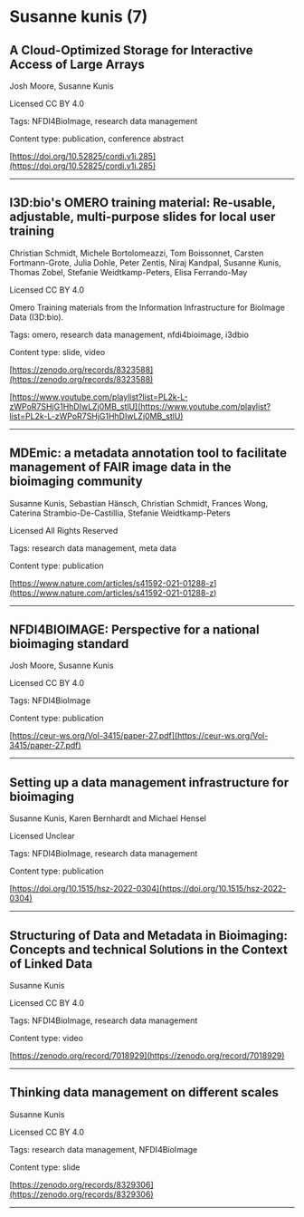# Susanne kunis (7)
## A Cloud-Optimized Storage for Interactive Access of Large Arrays

Josh Moore, Susanne Kunis

Licensed CC BY 4.0



Tags: NFDI4BioImage, research data management

Content type: publication, conference abstract

[https://doi.org/10.52825/cordi.v1i.285](https://doi.org/10.52825/cordi.v1i.285)


---

## I3D:bio's OMERO training material: Re-usable, adjustable, multi-purpose slides for local user training

Christian Schmidt, Michele Bortolomeazzi, Tom Boissonnet, Carsten Fortmann-Grote, Julia Dohle, Peter Zentis, Niraj Kandpal, Susanne Kunis, Thomas Zobel, Stefanie Weidtkamp-Peters, Elisa Ferrando-May

Licensed CC BY 4.0



Omero Training materials from the Information Infrastructure for BioImage Data (I3D:bio).

Tags: omero, research data management, nfdi4bioimage, i3dbio

Content type: slide, video

[https://zenodo.org/records/8323588](https://zenodo.org/records/8323588)

[https://www.youtube.com/playlist?list=PL2k-L-zWPoR7SHjG1HhDIwLZj0MB_stlU](https://www.youtube.com/playlist?list=PL2k-L-zWPoR7SHjG1HhDIwLZj0MB_stlU)


---

## MDEmic: a metadata annotation tool to facilitate management of FAIR image data in the bioimaging community

Susanne Kunis, Sebastian Hänsch, Christian Schmidt, Frances Wong, Caterina Strambio-De-Castillia, Stefanie Weidtkamp-Peters

Licensed All Rights Reserved



Tags: research data management, meta data

Content type: publication

[https://www.nature.com/articles/s41592-021-01288-z](https://www.nature.com/articles/s41592-021-01288-z)


---

## NFDI4BIOIMAGE: Perspective for a national bioimaging standard

Josh Moore, Susanne Kunis

Licensed CC BY 4.0



Tags: NFDI4BioImage

Content type: publication

[https://ceur-ws.org/Vol-3415/paper-27.pdf](https://ceur-ws.org/Vol-3415/paper-27.pdf)


---

## Setting up a data management infrastructure for bioimaging

Susanne Kunis, Karen Bernhardt and Michael Hensel

Licensed Unclear



Tags: NFDI4BioImage, research data management

Content type: publication

[https://doi.org/10.1515/hsz-2022-0304](https://doi.org/10.1515/hsz-2022-0304)


---

## Structuring of Data and Metadata in Bioimaging: Concepts and technical Solutions in the Context of Linked Data

Susanne Kunis

Licensed CC BY 4.0



Tags: NFDI4BioImage, research data management

Content type: video

[https://zenodo.org/record/7018929](https://zenodo.org/record/7018929)


---

## Thinking data management on different scales

Susanne Kunis

Licensed CC BY 4.0



Tags: research data management, NFDI4BioImage

Content type: slide

[https://zenodo.org/records/8329306](https://zenodo.org/records/8329306)


---

